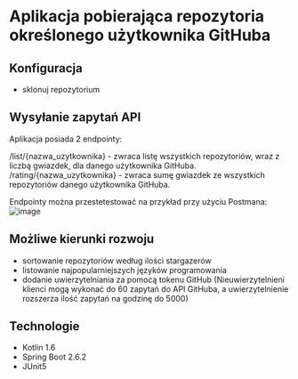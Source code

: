 # Aplikacja pobierająca repozytoria określonego użytkownika GitHuba
## Konfiguracja
- sklonuj repozytorium
## Wysyłanie zapytań API
Aplikacja posiada 2 endpointy: 

/list/{nazwa_uzytkownika} - zwraca listę wszystkich repozytoriów, wraz z liczbą gwiazdek, dla danego użytkownika GitHuba.<br>
/rating/{nazwa_uzytkownika} - zwraca sumę gwiazdek ze wszystkich repozytoriów danego użytkownika GitHuba.

Endpointy można przestetestować na przykład przy użyciu Postmana:
![image](https://user-images.githubusercontent.com/95762263/147682752-21c926fc-5486-4fd3-acc5-fa03d5b74881.png)
## Możliwe kierunki rozwoju
- sortowanie repozytoriów według ilości stargazerów
- listowanie najpopularniejszych języków programowania
- dodanie uwierzytelniania za pomocą tokenu GitHub (Nieuwierzytelnieni klienci mogą wykonać do 60 zapytań do API GitHuba, a uwierzytelnienie rozszerza ilość zapytań na godzinę do 5000)
## Technologie
- Kotlin 1.6
- Spring Boot 2.6.2
- JUnit5
